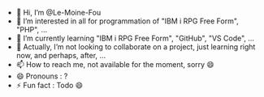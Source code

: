 - 👋 Hi, I’m @Le-Moine-Fou
- 👀 I’m interested in all for programmation of "IBM i RPG Free Form", "PHP", ...
- 🌱 I’m currently learning "IBM i RPG Free Form", "GitHub", "VS Code", ...
- 💞️ Actually, I’m not looking to collaborate on a project, just learning right now, and perhaps, after, ...
- 📫 How to reach me, not available for the moment, sorry 😄
- 😄 Pronouns : ?
- ⚡ Fun fact : Todo 😄
